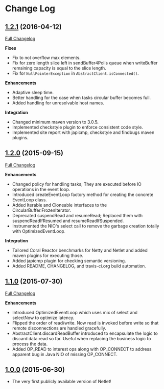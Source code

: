 # Change Log

## [1.2.1](https://github.com/DataTorrent/Netlet/tree/v1.2.1) (2016-04-12)
[Full Changelog](https://github.com/DataTorrent/Netlet/compare/v1.2.0...v1.2.1)

**Fixes**

- Fix to not overflow max elements.
- Fix for zero length slice left in sendBuffer4Polls queue when writeBuffer remaining capacity is equal to the slice length.
-	Fix for `NullPointerException` in `AbstractClient.isConnected()`.

**Enhancements**

- Adaptive sleep time.
- Better handling for the case when tasks circular buffer becomes full.
- Added handling for unresolvable host names.

**Integration**

- Changed minimum maven version to 3.0.5.
- Implemented checkstyle plugin to enforce consistent code style.
- Implemented site report with japicmp, checkstyle and findbugs maven plugins.

## [1.2.0](https://github.com/DataTorrent/Netlet/tree/v1.2.0) (2015-09-15)
[Full Changelog](https://github.com/DataTorrent/Netlet/compare/v1.1.0...v1.2.0)

**Enhancements**

- Changed policy for handling tasks; They are executed before IO operations in the event loop.
- Introduced createEventLoop factory method for creating the concrete EventLoop class.
- Added Iterable and Cloneable interfaces to the CircularBuffer.FrozenIterator.
- Deprecated suspendRead and resumeRead; Replaced them with suspendReadIfResumed and resumeReadIfSuspended.
- Instrumented the NIO's select call to remove the garbage creation totally with OptimizedEventLoop.

**Integration**

- Tailored Coral Reactor benchmarks for Netty and Netlet and added maven plugins for executing those.
- Added japicmp plugin for checking semantic versioning.
- Added README, CHANGELOG, and travis-ci.org build automation.

## [1.1.0](https://github.com/DataTorrent/Netlet/tree/v1.1.0) (2015-07-30)
[Full Changelog](https://github.com/DataTorrent/Netlet/compare/v1.0.0...v1.1.0)

**Enhancements**

- Introduced OptimizedEventLoop which uses mix of select and selectNow to optimize latency.
- Flipped the order of read/write. Now read is invoked before write so that remote disconnections are handled gracefully.
- AbstractClient.discardReadBuffer introduced to encapsulate the logic to discard data read so far. Useful when replacing the business logic to process the data.
- Added OP_READ to interest ops along with OP_CONNECT to address apparent bug in Java NIO of missing OP_CONNECT.

## [1.0.0](https://github.com/DataTorrent/Netlet/tree/v1.0.0) (2015-06-30)

- The very first publicly available version of Netlet!
